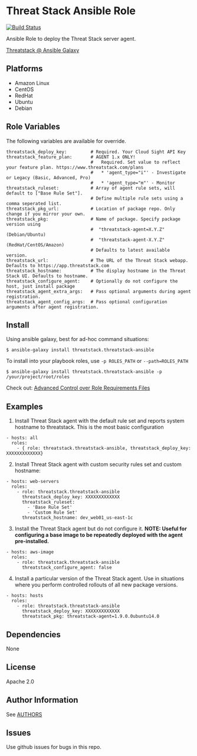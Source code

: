 Threat Stack Ansible Role
=========

[![Build Status](https://travis-ci.org/threatstack/threatstack-ansible.svg?branch=master)][travis]

[travis]: https://travis-ci.org/threatstack/threatstack-ansible

Ansible Role to deploy the Threat Stack server agent.

[Threatstack @ Ansible Galaxy](https://galaxy.ansible.com/threatstack/threatstack-ansible/)

Platforms
---------

* Amazon Linux
* CentOS
* RedHat
* Ubuntu
* Debian

Role Variables
--------------
The following variables are available for override.
```
threatstack_deploy_key:         # Required. Your Cloud Sight API Key
threatstack_feature_plan:       # AGENT 1.x ONLY!
                                #   Required. Set value to reflect your feature plan. https://www.threatstack.com/plans
                                #   * 'agent_type="i"' - Investigate or Legacy (Basic, Advanced, Pro)
                                #   * 'agent_type="m"' - Monitor
threatstack_ruleset:            # Array of agent rule sets, will default to ["Base Rule Set"].
                                # Define multiple rule sets using a comma seperated list.
threatstack_pkg_url:            # Location of package repo. Only change if you mirror your own.
threatstack_pkg:                # Name of package. Specify package version using
                                #  "threatstack-agent=X.Y.Z" (Debian/Ubuntu)
                                #  "threatstack-agent-X.Y.Z" (RedHat/CentOS/Amazon)
                                # Defaults to latest available version.
threatstack_url:                # The URL of the Threat Stack webapp. Defaults to https://app.threatstack.com
threatstack_hostname:           # The display hostname in the Threat Stack UI. Defaults to hostname.
threatstack_configure_agent:    # Optionally do not configure the host, just install package
threatstack_agent_extra_args:   # Pass optional arguments during agent registration.
threatstack_agent_config_args:  # Pass optional configuration arguments after agent registration.
```

Install
----------------
Using ansible galaxy, best for ad-hoc command situations:

    $ ansible-galaxy install threatstack.threatstack-ansible

To install into your playbook roles, use `-p ROLES_PATH` or `--path=ROLES_PATH`

    $ ansible-galaxy install threatstack.threatstack-ansible -p /your/project/root/roles

Check out: [Advanced Control over Role Requirements Files](http://docs.ansible.com/galaxy.html#advanced-control-over-role-requirements-files)


Examples
----------------
1) Install Threat Stack agent with the default rule set and reports system hostname to threatstack. This is the most basic configuration
```
- hosts: all
  roles:
    - { role: threatstack.threatstack-ansible, threatstack_deploy_key: XXXXXXXXXXXXX}
```

2) Install Threat Stack agent with custom security rules set and custom hostname:
```
- hosts: web-servers
  roles:
    - role: threatstack.threatstack-ansible
      threatstack_deploy_key: XXXXXXXXXXXXX
      threatstack_ruleset: 
        - 'Base Rule Set'
        - 'Custom Rule Set'
      threatstack_hostname: dev_web01_us-east-1c
```

3) Install the Threat Stack agent but do not configure it.  __NOTE: Useful for configuring a base image to be repeatedly deployed with the agent pre-installed.__
```
- hosts: aws-image
  roles:
    - role: threatstack.threatstack-ansible
      threatstack_configure_agent: false
```

4) Install a particular version of the Threat Stack agent.  Use in situations where you perform controlled rollouts of all new package versions.
```
- hosts: hosts
  roles:
    - role: threatstack.threatstack-ansible
      threatstack_deploy_key: XXXXXXXXXXXXX
      threatstack_pkg: threatstack-agent=1.9.0.0ubuntu14.0
```

Dependencies
------------

None

License
-------

Apache 2.0

Author Information
------------------
See [AUTHORS](./AUTHORS.md)

Issues
------
Use github issues for bugs in this repo.
